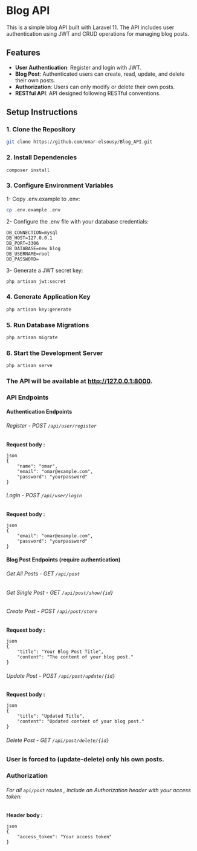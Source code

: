 # Blog API
This is a simple blog API built with Laravel 11. The API includes user authentication using JWT and CRUD operations for managing blog posts.

## Features
- **User Authentication**: Register and login with JWT.
- **Blog Post**: Authenticated users can create, read, update, and delete their own posts.
- **Authorization**: Users can only modify or delete their own posts.
- **RESTful API**: API designed following RESTful conventions.

## Setup Instructions
### 1. Clone the Repository
```bash
git clone https://github.com/omar-elsousy/Blog_API.git
```

### 2. Install Dependencies
```bash
composer install
```

### 3. Configure Environment Variables
1- Copy .env.example to .env:
```bash
cp .env.example .env
```
2- Configure the .env file with your database credentials:
```
DB_CONNECTION=mysql
DB_HOST=127.0.0.1
DB_PORT=3306
DB_DATABASE=new_blog
DB_USERNAME=root
DB_PASSWORD=
```
3- Generate a JWT secret key:
```bash
php artisan jwt:secret
```

### 4. Generate Application Key
```bash
php artisan key:generate
```

### 5. Run Database Migrations
```bash
php artisan migrate
```

### 6. Start the Development Server
```bash
php artisan serve
```

### The API will be available at http://127.0.0.1:8000.

### API Endpoints
#### Authentication Endpoints
######  Register - POST                    ``` /api/user/register ```
  **Request body :**
  ```
json
  {
      "name": "omar",
      "email": "omar@example.com",
      "password": "yourpassword"
  }
```
######  Login - POST                      ``` /api/user/login ```
**Request body :**
```
json
{
    "email": "omar@example.com",
    "password": "yourpassword"
}
```

#### Blog Post Endpoints (require authentication)
######  Get All Posts - GET            ``` /api/post ```
######  Get Single Post - GET         ``` /api/post/show/{id} ```
######  Create Post - POST           ``` /api/post/store ```
**Request body :**
```
json
{
    "title": "Your Blog Post Title",
    "content": "The content of your blog post."
}
```
######  Update Post - POST          ``` /api/post/update/{id} ```
**Request body :**
```
json
{
    "title": "Updated Title",
    "content": "Updated content of your blog post."
}
```
######  Delete Post - GET          ``` /api/post/delete/{id} ```

### User is forced to (update-delete) only his own posts.

### Authorization
###### For all ``` api/post ``` routes  , include an Authorization header with your access token:
**Header body :**
```
json
{
    "access_token": "Your access token"
}
```











